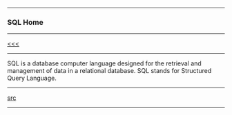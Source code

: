 
---

### SQL Home

---

[<<<](https://github.com/ttltrk/DB/blob/master/SQL/DOC/BSqlM/BSqlM.MD)

---

SQL is a database computer language designed for the retrieval and management of data in a relational database. SQL stands for Structured 
Query Language.

---

[src](https://www.tutorialspoint.com/sql/index.htm)

---
